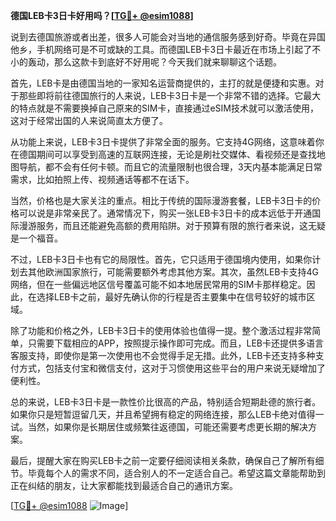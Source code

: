 **德国LEB卡3日卡好用吗？[[TG💪+ @esim1088](https://t.me/s/esim1088)]**

说到去德国旅游或者出差，很多人可能会对当地的通信服务感到好奇。毕竟在异国他乡，手机网络可是不可或缺的工具。而德国LEB卡3日卡最近在市场上引起了不小的轰动，那么这款卡到底好不好用呢？今天我们就来聊聊这个话题。

首先，LEB卡是由德国当地的一家知名运营商提供的，主打的就是便捷和实惠。对于那些即将前往德国旅行的人来说，LEB卡3日卡是一个非常不错的选择。它最大的特点就是不需要换掉自己原来的SIM卡，直接通过eSIM技术就可以激活使用，这对于经常出国的人来说简直太方便了。

从功能上来说，LEB卡3日卡提供了非常全面的服务。它支持4G网络，这意味着你在德国期间可以享受到高速的互联网连接，无论是刷社交媒体、看视频还是查找地图导航，都不会有任何卡顿。而且它的流量限制也很合理，3天内基本能满足日常需求，比如拍照上传、视频通话等都不在话下。

当然，价格也是大家关注的重点。相比于传统的国际漫游套餐，LEB卡3日卡的价格可以说是非常亲民了。通常情况下，购买一张LEB卡3日卡的成本远低于开通国际漫游服务，而且还能避免高额的费用陷阱。对于预算有限的旅行者来说，这无疑是一个福音。

不过，LEB卡3日卡也有它的局限性。首先，它只适用于德国境内使用，如果你计划去其他欧洲国家旅行，可能需要额外考虑其他方案。其次，虽然LEB卡支持4G网络，但在一些偏远地区信号覆盖可能不如本地居民常用的SIM卡那样稳定。因此，在选择LEB卡之前，最好先确认你的行程是否主要集中在信号较好的城市区域。

除了功能和价格之外，LEB卡3日卡的使用体验也值得一提。整个激活过程非常简单，只需要下载相应的APP，按照提示操作即可完成。而且，LEB卡还提供多语言客服支持，即使你是第一次使用也不会觉得手足无措。此外，LEB卡还支持多种支付方式，包括支付宝和微信支付，这对于习惯使用这些平台的用户来说无疑增加了便利性。

总的来说，LEB卡3日卡是一款性价比很高的产品，特别适合短期赴德的旅行者。如果你只是短暂逗留几天，并且希望拥有稳定的网络连接，那么LEB卡绝对值得一试。当然，如果你是长期居住或频繁往返德国，可能还需要考虑更长期的解决方案。

最后，提醒大家在购买LEB卡之前一定要仔细阅读相关条款，确保自己了解所有细节。毕竟每个人的需求不同，适合别人的不一定适合自己。希望这篇文章能帮助到正在纠结的朋友，让大家都能找到最适合自己的通讯方案。

[[TG💪+ @esim1088](https://t.me/s/esim1088) ![Image](https://i.postimg.cc/4NQfJmqS/Snipaste-2025-05-13-00-14-12.png)]